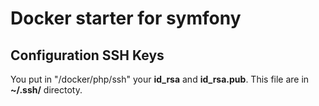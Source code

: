 **Docker starter for symfony**
===========
Configuration SSH Keys
------------
You put in "/docker/php/ssh" your **id_rsa** and **id_rsa.pub**. This file are in **~/.ssh/** directoty.
